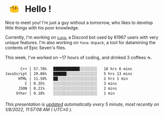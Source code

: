 <h1>   <img src="./spoink.gif" style="vertical-align:middle;" width="30px">   Hello ! </h1>

Nice to meet you! I'm just a guy without a tomorrow, who likes to develop little things with his poor knowledge.

Currently, I'm working on <a href='https://github.com/Asgarrrr/Luna'>`Luna`</a>, a Discord bot used by 61967 users with very unique features. I'm also working on `Yuna Unpack`, a tool for datamining the contents of Epic Seven's files.

This week, I've worked on ~17 hours of coding, and drinked 3 coffees ☕.

```
       C++ │ 57.78%   ████████████░░░░░░░░   10 hrs 6 mins
JavaScript │ 29.86%   ██████░░░░░░░░░░░░░░   5 hrs 13 mins
      HTML │ 11.58%   ██░░░░░░░░░░░░░░░░░░   2 hrs 1 min
         C │ 0.35%    ░░░░░░░░░░░░░░░░░░░░   3 mins
      JSON │ 0.21%    ░░░░░░░░░░░░░░░░░░░░   2 mins
     Other │ 0.18%    ░░░░░░░░░░░░░░░░░░░░   1 min
```

###### This presentation is [updated](https://github.com/Asgarrrr) automatically every 5 minute, most recently on 1/8/2022, 11:57:08 AM ( UTC±0 ).